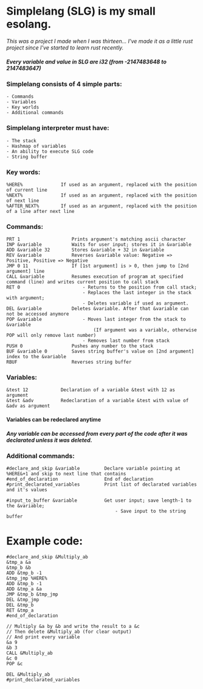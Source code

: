 # Simplelang (SLG) is my small esolang.
_This was a project I made when I was thirteen..._
_I've made it as a little rust project since I've started to learn rust recently._

##### Every variable and value in SLG are i32 (from -2147483648 to 2147483647)
### Simplelang consists of 4 simple parts:
    - Commands
    - Variables
    - Key worlds
    - Additional commands

### Simplelang interpreter must have:
    - The stack
    - Hashmap of variables
    - An ability to execute SLG code
    - String buffer

### Key words:
```
%HERE%              If used as an argument, replaced with the position of current line
%NEXT%              If used as an argument, replaced with the position of next line
%AFTER_NEXT%        If used as an argument, replaced with the position of a line after next line
```

### Commands:
```
PRT 1                   Prints argument's matching ascii character
INP &variable           Waits for user input; stores it in &variable
ADD &variable 32        Stores &variable + 32 in &variable
REV &variable           Reverses &variable value: Negative => Positive, Positive => Negative
JMP 0 11                If [1st argument] is > 0, then jump to [2nd argument] line
CALL &variable          Resumes execution of program at specified command (line) and writes current position to call stack
RET 0                       - Returns to the position from call stack;
                            - Replaces the last integer in the stack with argument;
                            - Deletes variable if used as argument.
DEL &variable           Deletes &variable. After that &variable can not be accessed anymore
POP &variable               - Moves last integer from the stack to &variable
                                (If argument was a variable, otherwise POP will only remove last number)
                            - Removes last number from stack
PUSH 0                  Pushes any number to the stack
BUF &variable 0         Saves string buffer's value on [2nd argument] index to the &variable
RBUF                    Reverses string buffer
```

### Variables:
```
&test 12            Declaration of a variable &test with 12 as argument
&test &adv          Redeclaration of a variable &test with value of &adv as argument
```

#### Variables can be redeclared anytime
##### Any variable can be accessed from every part of the code after it was declarated unless it was deleted.

### Additional commands:
```
#declare_and_skip &variable         Declare variable pointing at %HERE&+1 and skip to next line that contains
#end_of_declaration                 End of declaration
#print_declarated_variables         Print list of declarated variables and it's values

#input_to_buffer &variable          Get user input; save length-1 to the &variable; 
                                        - Save input to the string buffer
```

# Example code:
```
#declare_and_skip &Multiply_ab
&tmp_a &a
&tmp_b &b
ADD &tmp_b -1
&tmp_jmp %HERE%
ADD &tmp_b -1
ADD &tmp_a &a
JMP &tmp_b &tmp_jmp
DEL &tmp_jmp
DEL &tmp_b
RET &tmp_a
#end_of_declaration

// Multiply &a by &b and write the result to a &c
// Then delete &Multiply_ab (for clear output)
// And print every variable
&a 9
&b 3
CALL &Multiply_ab
&c 0
POP &c

DEL &Multiply_ab
#print_declarated_variables
```
